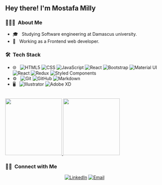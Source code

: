 <h2> Hey there! I'm Mostafa Milly</h2>

<h3> 👨🏻‍💻 &nbsp;About Me </h3>

- 🎓 &nbsp; Studying Software engineering at Damascus university.
- 💼 &nbsp; Working as a Frontend web developer.

<h3> 🛠 &nbsp;Tech Stack</h3>

- 🌐 &nbsp;
  ![HTML5](https://img.shields.io/badge/-HTML5-333333?style=flat&logo=HTML5)
  ![CSS](https://img.shields.io/badge/-CSS-333333?style=flat&logo=CSS3&logoColor=1572B6)
  ![JavaScript](https://img.shields.io/badge/-JavaScript-333333?style=flat&logo=javascript)
  ![React](https://img.shields.io/badge/-React-333333?style=flat&logo=react)
  ![Bootstrap](https://img.shields.io/badge/-Bootstrap-333333?style=flat&logo=bootstrap&logoColor=563D7C)
  ![Material UI](https://img.shields.io/badge/materialui-333333?style=flat&logo=material-ui&logoColor=563D7C)
  ![React](https://img.shields.io/badge/-React-333333?style=flat&logo=react)
  ![Redux](https://img.shields.io/badge/redux-333333?style=flat&logo=redux&logoColor=563D7C)
  ![Styled Components](https://img.shields.io/badge/styled--components-333333?style=flatlogo=styled-components&logoColor=white)
- ⚙️ &nbsp;
  ![Git](https://img.shields.io/badge/-Git-333333?style=flat&logo=git)
  ![GitHub](https://img.shields.io/badge/-GitHub-333333?style=flat&logo=github)
  ![Markdown](https://img.shields.io/badge/-Markdown-333333?style=flat&logo=markdown)
- 🖥 &nbsp;
  ![Illustrator](https://img.shields.io/badge/-Illustrator-333333?style=flat&logo=adobe-illustrator)
  ![Adobe XD](https://img.shields.io/badge/Adobe%20XD-333333?style=flat&logo=Adobe%20XD&logoColor=#FF61F6)
<br/>

<a href="https://github.com/mostafakmilly">
  <img height="180em" src="https://github-readme-stats.vercel.app/api?username=mostafakmilly&theme=react&show_icons=true" />
  <img height="180em" src="https://github-readme-stats.vercel.app/api/top-langs/?username=mostafakmilly&theme=react&layout=compact" />
</a>

<br/>

<h3> 🤝🏻 &nbsp;Connect with Me </h3>

<p align="center">
<a href="https://www.linkedin.com/in/mostafa-kashoul-milly-71453a1a3/"><img alt="LinkedIn" src="https://img.shields.io/badge/LinkedIn-Mostafa%20Kashoul%20Milly-blue?style=flat-square&logo=linkedin"></a>
<a href="mailto:mostafamilly6@gmail.com"><img alt="Email" src="https://img.shields.io/badge/Email-mostafamilly6@gmail.com-blue?style=flat-square&logo=gmail"></a>
</p>
